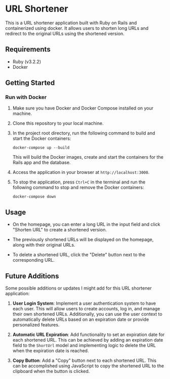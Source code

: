 
# URL Shortener

This is a URL shortener application built with Ruby on Rails and containerized using docker. It allows users to shorten long URLs and redirect to the original URLs using the shortened version.

## Requirements

- Ruby (v3.2.2)
- Docker

## Getting Started

### Run with Docker

1. Make sure you have Docker and Docker Compose installed on your machine.

2. Clone this repository to your local machine.

3. In the project root directory, run the following command to build and start the Docker containers:

   ```shell
   docker-compose up --build
   ```

   This will build the Docker images, create and start the containers for the Rails app and the database.

4. Access the application in your browser at `http://localhost:3000`.

5. To stop the application, press `Ctrl+C` in the terminal and run the following command to stop and remove the Docker containers:

   ```shell
   docker-compose down
   ```


## Usage

- On the homepage, you can enter a long URL in the input field and click "Shorten URL" to create a shortened version.

- The previously shortened URLs will be displayed on the homepage, along with their original URLs.

- To delete a shortened URL, click the "Delete" button next to the corresponding URL.

## Future Additions

Some possible additions or updates I might add for this URL shortener application:

1. **User Login System**: Implement a user authentication system to have each user. This will allow users to create accounts, log in, and manage their own shortened URLs. Additionally, you can use the user context to automatically delete URLs based on an expiration date or provide personalized features.

2. **Automatic URL Expiration**: Add functionality to set an expiration date for each shortened URL. This can be achieved by adding an expiration date field to the `ShortUrl` model and implementing logic to delete the URL when the expiration date is reached. 

3. **Copy Button**: Add a "Copy" button next to each shortened URL. This can be accomplished using JavaScript to copy the shortened URL to the clipboard when the button is clicked. 
